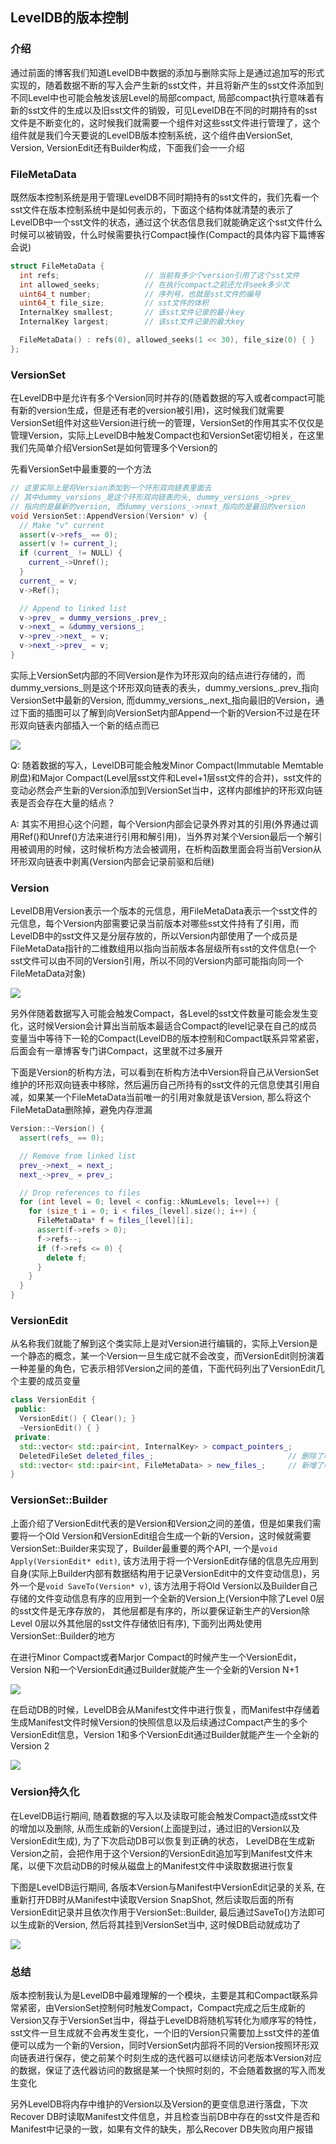 ## **LevelDB的版本控制**

### 介绍
通过前面的博客我们知道LevelDB中数据的添加与删除实际上是通过追加写的形式实现的，随着数据不断的写入会产生新的sst文件，并且将新产生的sst文件添加到不同Level中也可能会触发该层Level的局部compact, 局部compact执行意味着有新的sst文件的生成以及旧sst文件的销毁，可见LevelDB在不同的时期持有的sst文件是不断变化的，这时候我们就需要一个组件对这些sst文件进行管理了，这个组件就是我们今天要说的LevelDB版本控制系统，这个组件由VersionSet, Version, VersionEdit还有Builder构成，下面我们会一一介绍

### FileMetaData
既然版本控制系统是用于管理LevelDB不同时期持有的sst文件的，我们先看一个sst文件在版本控制系统中是如何表示的，下面这个结构体就清楚的表示了LevelDB中一个sst文件的状态，通过这个状态信息我们就能确定这个sst文件什么时候可以被销毁，什么时候需要执行Compact操作(Compact的具体内容下篇博客会说)

```cpp
struct FileMetaData {
  int refs;                   // 当前有多少个version引用了这个sst文件
  int allowed_seeks;          // 在执行compact之前还允许seek多少次
  uint64_t number;            // 序列号，也就是sst文件的编号
  uint64_t file_size;         // sst文件的体积
  InternalKey smallest;       // 该sst文件记录的最小key
  InternalKey largest;        // 该sst文件记录的最大key

  FileMetaData() : refs(0), allowed_seeks(1 << 30), file_size(0) { }
};
```

### VersionSet
在LevelDB中是允许有多个Version同时并存的(随着数据的写入或者compact可能有新的version生成，但是还有老的version被引用)，这时候我们就需要VersionSet组件对这些Version进行统一的管理，VersionSet的作用其实不仅仅是管理Version，实际上LevelDB中触发Compact也和VersionSet密切相关，在这里我们先简单介绍VersionSet是如何管理多个Version的

先看VersionSet中最重要的一个方法

```cpp
// 这里实际上是将Version添加到一个环形双向链表里面去
// 其中dummy_versions_是这个环形双向链表的头, dummy_versions_->prev_
// 指向的是最新的version, 而dummy_versions_->next_指向的是最旧的version
void VersionSet::AppendVersion(Version* v) {
  // Make "v" current
  assert(v->refs_ == 0);
  assert(v != current_);
  if (current_ != NULL) {
    current_->Unref();
  }
  current_ = v;
  v->Ref();

  // Append to linked list
  v->prev_ = dummy_versions_.prev_;
  v->next_ = &dummy_versions_;
  v->prev_->next_ = v;
  v->next_->prev_ = v;
}
```
实际上VersionSet内部的不同Version是作为环形双向的结点进行存储的，而dummy\_versions\_则是这个环形双向链表的表头，dummy\_versions\_.prev_指向VersionSet中最新的Version, 而dummy\_versions\_.next\_指向最旧的Version，通过下面的插图可以了解到向VersionSet内部Append一个新的Version不过是在环形双向链表内部插入一个新的结点而已

![](https://i.imgur.com/br6l8Zy.png)

Q: 随着数据的写入，LevelDB可能会触发Minor Compact(Immutable Memtable刷盘)和Major Compact(Level层sst文件和Level+1层sst文件的合并)，sst文件的变动必然会产生新的Version添加到VersionSet当中，这样内部维护的环形双向链表是否会存在大量的结点？

A: 其实不用担心这个问题，每个Version内部会记录外界对其的引用(外界通过调用Ref()和Unref()方法来进行引用和解引用)，当外界对某个Version最后一个解引用被调用的时候，这时候析构方法会被调用，在析构函数里面会将当前Version从环形双向链表中剥离(Version内部会记录前驱和后继)


### Version
LevelDB用Version表示一个版本的元信息，用FileMetaData表示一个sst文件的元信息，每个Version内部需要记录当前版本对哪些sst文件持有了引用，而LevelDB中的sst文件又是分层存放的，所以Version内部使用了一个成员是FileMetaData指针的二维数组用以指向当前版本各层级所有sst的文件信息(一个sst文件可以由不同的Version引用，所以不同的Version内部可能指向同一个FileMetaData对象)

![](https://i.imgur.com/hlw40um.png)

另外伴随着数据写入可能会触发Compact，各Level的sst文件数量可能会发生变化，这时候Version会计算出当前版本最适合Compact的level记录在自己的成员变量当中等待下一轮的Compact(LevelDB的版本控制和Compact联系异常紧密，后面会有一章博客专门讲Compact，这里就不过多展开

下面是Version的析构方法，可以看到在析构方法中Version将自己从VersionSet维护的环形双向链表中移除，然后遍历自己所持有的sst文件的元信息使其引用自减，如果某一个FileMetaData当前唯一的引用对象就是该Version, 那么将这个FileMetaData删除掉，避免内存泄漏

```cpp
Version::~Version() {
  assert(refs_ == 0);

  // Remove from linked list
  prev_->next_ = next_;
  next_->prev_ = prev_;

  // Drop references to files
  for (int level = 0; level < config::kNumLevels; level++) {
    for (size_t i = 0; i < files_[level].size(); i++) {
      FileMetaData* f = files_[level][i];
      assert(f->refs > 0);
      f->refs--;
      if (f->refs <= 0) {
        delete f;
      }
    }
  }
}
```

### VersionEdit
从名称我们就能了解到这个类实际上是对Version进行编辑的，实际上Version是一个静态的概念，某一个Version一旦生成它就不会改变，而VersionEdit则扮演着一种差量的角色，它表示相邻Version之间的差值，下面代码列出了VersionEdit几个主要的成员变量

```cpp
class VersionEdit {
 public:
  VersionEdit() { Clear(); }
  ~VersionEdit() { }
 private:
  std::vector< std::pair<int, InternalKey> > compact_pointers_;
  DeletedFileSet deleted_files_;                              // 删除了哪些sst文件
  std::vector< std::pair<int, FileMetaData> > new_files_;     // 新增了哪些sst文件
}
```

### VersionSet::Builder
上面介绍了VersionEdit代表的是Version和Version之间的差值，但是如果我们需要将一个Old Version和VersionEdit组合生成一个新的Version，这时候就需要VersionSet::Builder来实现了，Builder最重要的两个API, 一个是`void Apply(VersionEdit* edit)`, 该方法用于将一个VersionEdit存储的信息先应用到自身(实际上Builder内部有数据结构用于记录VersionEdit中的文件变动信息)，另外一个是`void SaveTo(Version* v)`, 该方法用于将Old Version以及Builder自己存储的文件变动信息有序的应用到一个全新的Version上(Version中除了Level 0层的sst文件是无序存放的， 其他层都是有序的，所以要保证新生产的Version除Level 0层以外其他层的sst文件存储依旧有序), 下面列出两处使用VersionSet::Builder的地方

在进行Minor Compact或者Marjor Compact的时候产生一个VersionEdit，Version N和一个VersionEdit通过Builder就能产生一个全新的Version N+1


![](https://i.imgur.com/FcUHx9G.png)

在启动DB的时候，LevelDB会从Manifest文件中进行恢复，而Manifest中存储着生成Manifest文件时候Version的快照信息以及后续通过Compact产生的多个VersionEdit信息，Version 1和多个VersionEdit通过Builder就能产生一个全新的Version 2

![](https://i.imgur.com/06jsLsl.png)

### Version持久化
在LevelDB运行期间, 随着数据的写入以及读取可能会触发Compact造成sst文件的增加以及删除, 从而生成新的Version(上面提到过，通过旧的Version以及VersionEdit生成), 为了下次启动DB可以恢复到正确的状态， LevelDB在生成新Version之前，会把作用于这个Version的VersionEdit追加写到Manifest文件末尾，以便下次启动DB的时候从磁盘上的Manifest文件中读取数据进行恢复

下图是LevelDB运行期间, 各版本Version与Manifest中VersionEdit记录的关系, 在重新打开DB时从Manifest中读取Version SnapShot, 然后读取后面的所有VersionEdit记录并且依次作用于VersionSet::Builder, 最后通过SaveTo()方法即可以生成新的Version, 然后将其挂到VersionSet当中, 这时候DB启动就成功了

![](https://i.imgur.com/aQ8FFYA.png)

### 总结
版本控制我认为是LevelDB中最难理解的一个模块，主要是其和Compact联系异常紧密，由VersionSet控制何时触发Compact，Compact完成之后生成新的Version又存于VersionSet当中，得益于LevelDB将随机写转化为顺序写的特性，sst文件一旦生成就不会再发生变化，一个旧的Version只需要加上sst文件的差值便可以成为一个新的Version，同时VersionSet内部将不同的Version按照环形双向链表进行保存，使之前某个时刻生成的迭代器可以继续访问老版本Version对应的数据，保证了迭代器访问的数据是某一个快照时刻的，不会随着数据的写入而发生变化

另外LevelDB将内存中维护的Version以及Version的更变信息进行落盘，下次Recover DB时读取Manifest文件信息，并且检查当前DB中存在的sst文件是否和Manifest中记录的一致，如果有文件的缺失，那么Recover DB失败向用户报错

